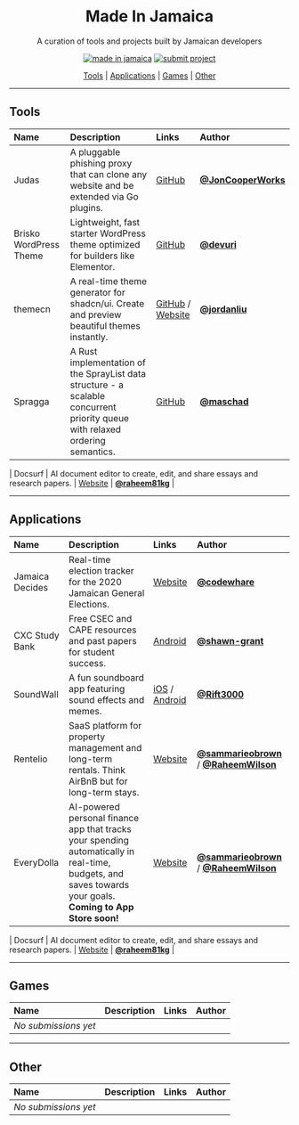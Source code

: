 <h1 align="center">
    Made In Jamaica
</h1>

<p align="center">A curation of tools and projects built by Jamaican developers</p>

<div align="center">

[![made in jamaica](https://img.shields.io/badge/MADE%20IN-JAMAICA-green?style=for-the-badge)](https://github.com/jordanliu/made-in-jamaica/) [![submit project](https://img.shields.io/badge/SUBMIT-PROJECT-gold?style=for-the-badge)](https://github.com/jordanliu/made-in-jamaica/blob/main/CONTRIBUTING.md)

</div>

<p align="center">
  <a href="#tools">Tools</a> |  <a href="#applications">Applications</a> | <a href="#games">Games</a> | <a href="#other">Other</a>
</p>

---

## Tools

| Name                   | Description                                                                                                                   | Links                                                                           | Author                                                   |
| :--------------------- | :---------------------------------------------------------------------------------------------------------------------------- | :------------------------------------------------------------------------------ | :------------------------------------------------------- |
| Judas                  | A pluggable phishing proxy that can clone any website and be extended via Go plugins.                                         | [GitHub](https://github.com/JonCooperWorks/judas)                               | **[@JonCooperWorks](https://github.com/JonCooperWorks)** |
| Brisko WordPress Theme | Lightweight, fast starter WordPress theme optimized for builders like Elementor.                                              | [GitHub](https://github.com/devuri/brisko)                                      | **[@devuri](https://github.com/devuri)**                 |
| themecn                | A real-time theme generator for shadcn/ui. Create and preview beautiful themes instantly.                                     | [GitHub](https://github.com/jordanliu/themecn) / [Website](https://themecn.dev) | **[@jordanliu](https://github.com/jordanliu)**           |
| Spragga                | A Rust implementation of the SprayList data structure - a scalable concurrent priority queue with relaxed ordering semantics. | [GitHub](https://github.com/maschad/spragga)                                    | **[@maschad](https://github.com/maschad)**               |

| Docsurf | AI document editor to create, edit, and share essays and research papers.   | [Website](https://docsurf.ai)                                         | **[@raheem81kg](https://github.com/raheem81kg)**     |

---

## Applications

| Name            | Description                                                         | Links                                                                                                                                                        | Author                                             |
| :-------------- | :------------------------------------------------------------------ | :----------------------------------------------------------------------------------------------------------------------------------------------------------- | :------------------------------------------------- |
| Jamaica Decides | Real-time election tracker for the 2020 Jamaican General Elections. | [Website](https://jamaicadecides.com)                                                                                                                        | **[@codewhare](https://codewhare.com)**            |
| CXC Study Bank  | Free CSEC and CAPE resources and past papers for student success.   | [Android](https://play.google.com/store/apps/details?id=com.cxcstudybank.android)                                                                            | **[@shawn-grant](https://github.com/shawn-grant)** |
| SoundWall       | A fun soundboard app featuring sound effects and memes.             | [iOS](https://apps.apple.com/pk/app/soundwall-sound-effects/id1539545577) / [Android](https://play.google.com/store/apps/details?id=com.dreamwall.soundwall) | **[@Rift3000](https://github.com/Rift3000)**       |
| Rentelio | SaaS platform for property management and long-term rentals. Think AirBnB but for long-term stays. | [Website](https://rentelio.io) | **[@sammarieobrown](https://github.com/sammarieobrown)** / **[@RaheemWilson](https://github.com/RaheemWilson)** |
| EveryDolla  | AI-powered personal finance app that tracks your spending automatically in real-time, budgets, and saves towards your goals. <br>**Coming to App Store soon!**  | [Website](https://everydolla.tech) | **[@sammarieobrown](https://github.com/sammarieobrown)** / **[@RaheemWilson](https://github.com/RaheemWilson)** |

| Docsurf | AI document editor to create, edit, and share essays and research papers.   | [Website](https://docsurf.ai)                                         | **[@raheem81kg](https://github.com/raheem81kg)**     |


---

## Games

| Name                 | Description | Links | Author |
| :------------------- | :---------- | :---- | :----- |
| _No submissions yet_ |             |       |        |

---

## Other

| Name                 | Description | Links | Author |
| :------------------- | :---------- | :---- | :----- |
| _No submissions yet_ |             |       |        |
